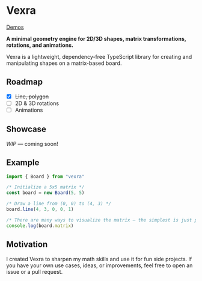 # Vexra

[Demos](https://show-vexra.netlify.app)

**A minimal geometry engine for 2D/3D shapes, matrix transformations, rotations, and animations.**

Vexra is a lightweight, dependency-free TypeScript library for creating and manipulating shapes on a matrix-based board.

## Roadmap

- [x] <s>Line, polygon</s>
- [ ] 2D & 3D rotations
- [ ] Animations

## Showcase

_WIP_ — coming soon!

## Example

```ts
import { Board } from "vexra"

/* Initialize a 5x5 matrix */
const board = new Board(5, 5)

/* Draw a line from (0, 0) to (4, 3) */
board.line(4, 3, 0, 0, 1)

/* There are many ways to visualize the matrix — the simplest is just printing it */
console.log(board.matrix)
```

## Motivation

I created Vexra to sharpen my math skills and use it for fun side projects.
If you have your own use cases, ideas, or improvements, feel free to open an issue or a pull request.
